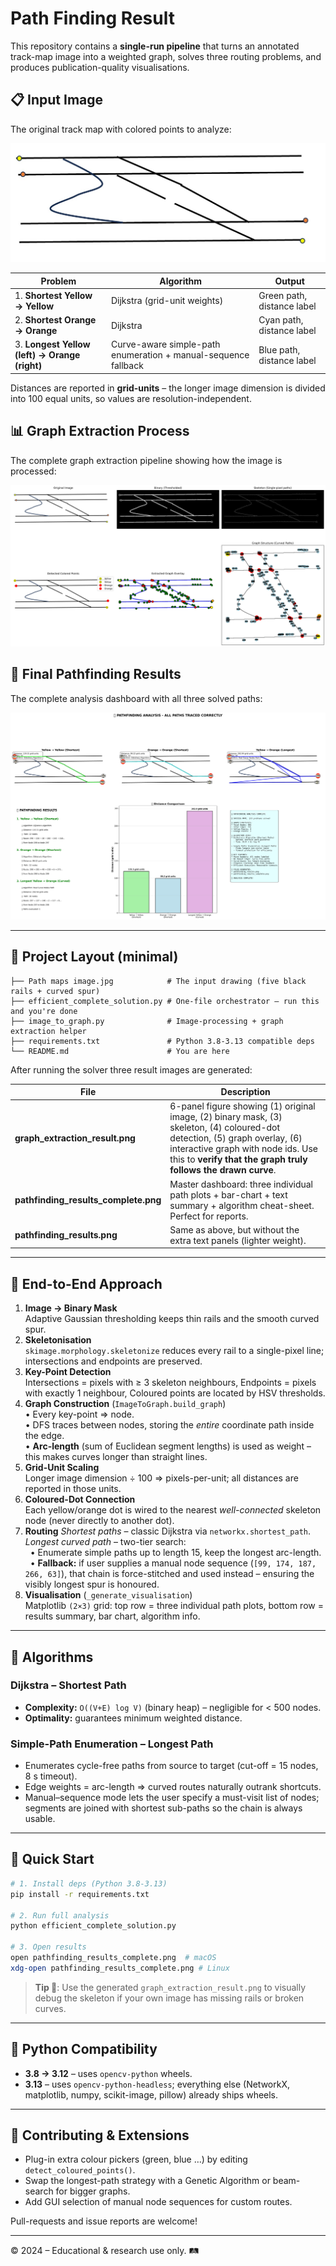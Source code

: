 # Path Finding Result

This repository contains a **single-run pipeline** that turns an annotated track-map image into a weighted graph, solves three routing problems, and produces publication-quality visualisations.

## 📋 Input Image
The original track map with colored points to analyze:

![Input Track Map](Path%20maps%20image.jpg)

| Problem | Algorithm | Output |
|---------|-----------|--------|
| 1. **Shortest Yellow → Yellow** | Dijkstra (grid-unit weights) | Green path, distance label |
| 2. **Shortest Orange → Orange** | Dijkstra | Cyan path, distance label |
| 3. **Longest Yellow (left) → Orange (right)** | Curve-aware simple-path enumeration + manual-sequence fallback | Blue path, distance label |

Distances are reported in **grid-units** – the longer image dimension is divided into 100 equal units, so values are resolution-independent.

## 📊 Graph Extraction Process
The complete graph extraction pipeline showing how the image is processed:

![Graph Extraction Results](graph_extraction_results.png)

## 🎯 Final Pathfinding Results
The complete analysis dashboard with all three solved paths:

![Pathfinding Results Complete](pathfinding_results_complete.png)

---

## 📂 Project Layout (minimal)

```
├── Path maps image.jpg            # The input drawing (five black rails + curved spur)
├── efficient_complete_solution.py # One-file orchestrator – run this and you're done
├── image_to_graph.py              # Image-processing + graph extraction helper
├── requirements.txt               # Python 3.8-3.13 compatible deps
└── README.md                      # You are here
```

After running the solver three result images are generated:

| File | Description |
|------|-------------|
| **graph_extraction_result.png** | 6-panel figure showing (1) original image, (2) binary mask, (3) skeleton, (4) coloured-dot detection, (5) graph overlay, (6) interactive graph with node ids. Use this to **verify that the graph truly follows the drawn curve**. |
| **pathfinding_results_complete.png** | Master dashboard: three individual path plots + bar-chart + text summary + algorithm cheat-sheet. Perfect for reports. |
| **pathfinding_results.png** | Same as above, but without the extra text panels (lighter weight). |

---

## 🔬 End-to-End Approach

1. **Image → Binary Mask**  
   Adaptive Gaussian thresholding keeps thin rails and the smooth curved spur.
2. **Skeletonisation**  
   `skimage.morphology.skeletonize` reduces every rail to a single-pixel line; intersections and endpoints are preserved.
3. **Key-Point Detection**  
   Intersections = pixels with ≥ 3 skeleton neighbours, Endpoints = pixels with exactly 1 neighbour, Coloured points are located by HSV thresholds.
4. **Graph Construction** (`ImageToGraph.build_graph`)  
   • Every key-point ⇒ node.  
   • DFS traces between nodes, storing the *entire* coordinate path inside the edge.  
   • **Arc-length** (sum of Euclidean segment lengths) is used as weight – this makes curves longer than straight lines.
5. **Grid-Unit Scaling**  
   Longer image dimension ÷ 100 ⇒ pixels-per-unit; all distances are reported in those units.
6. **Coloured-Dot Connection**  
   Each yellow/orange dot is wired to the nearest *well-connected* skeleton node (never directly to another dot).
7. **Routing**
   *Shortest paths* – classic Dijkstra via `networkx.shortest_path`.  
   *Longest curved path* – two-tier search:  
   &nbsp;&nbsp;• Enumerate simple paths up to length 15, keep the longest arc-length.  
   &nbsp;&nbsp;• **Fallback:** if user supplies a manual node sequence (`[99, 174, 187, 266, 63]`), that chain is force-stitched and used instead – ensuring the visibly longest spur is honoured.
8. **Visualisation** (`_generate_visualisation`)  
   Matplotlib `(2×3)` grid: top row = three individual path plots, bottom row = results summary, bar chart, algorithm info.

---

## 🧮 Algorithms

### Dijkstra – Shortest Path
* **Complexity:** `O((V+E) log V)` (binary heap) – negligible for < 500 nodes.
* **Optimality:** guarantees minimum weighted distance.

### Simple-Path Enumeration – Longest Path
* Enumerates cycle-free paths from source to target (cut-off = 15 nodes, 8 s timeout).
* Edge weights = arc-length ⇒ curved routes naturally outrank shortcuts.
* Manual–sequence mode lets the user specify a must-visit list of nodes; segments are joined with shortest sub-paths so the chain is always usable.

---

## 🚀 Quick Start

```bash
# 1. Install deps (Python 3.8-3.13)
pip install -r requirements.txt

# 2. Run full analysis
python efficient_complete_solution.py

# 3. Open results
open pathfinding_results_complete.png  # macOS
xdg-open pathfinding_results_complete.png # Linux
```

> **Tip 📝**: Use the generated `graph_extraction_result.png` to visually debug the skeleton if your own image has missing rails or broken curves.

---

## 🐍 Python Compatibility
* **3.8 → 3.12** – uses `opencv-python` wheels.  
* **3.13** – uses `opencv-python-headless`; everything else (NetworkX, matplotlib, numpy, scikit-image, pillow) already ships wheels.

---

## 🤝 Contributing & Extensions
* Plug-in extra colour pickers (green, blue …) by editing `detect_coloured_points()`.
* Swap the longest-path strategy with a Genetic Algorithm or beam-search for bigger graphs.
* Add GUI selection of manual node sequences for custom routes.

Pull-requests and issue reports are welcome!

---

© 2024  – Educational & research use only. 🛤️ 